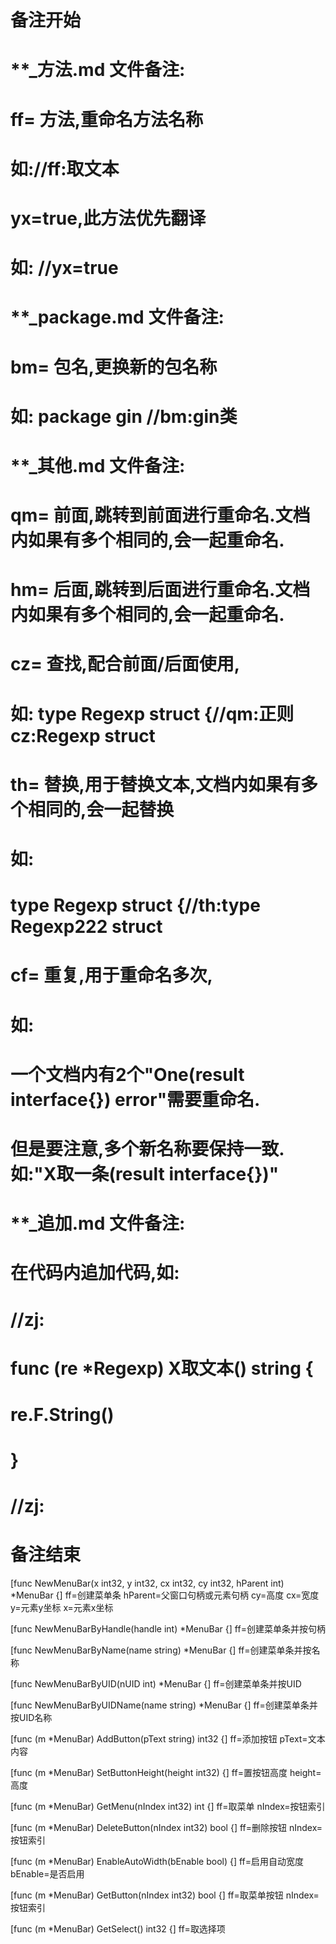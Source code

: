 # 备注开始
# **_方法.md 文件备注:
# ff= 方法,重命名方法名称
# 如://ff:取文本
#
# yx=true,此方法优先翻译
# 如: //yx=true

# **_package.md 文件备注:
# bm= 包名,更换新的包名称 
# 如: package gin //bm:gin类

# **_其他.md 文件备注:
# qm= 前面,跳转到前面进行重命名.文档内如果有多个相同的,会一起重命名.
# hm= 后面,跳转到后面进行重命名.文档内如果有多个相同的,会一起重命名.
# cz= 查找,配合前面/后面使用,
# 如: type Regexp struct {//qm:正则 cz:Regexp struct
#
# th= 替换,用于替换文本,文档内如果有多个相同的,会一起替换
# 如:
# type Regexp struct {//th:type Regexp222 struct
#
# cf= 重复,用于重命名多次,
# 如: 
# 一个文档内有2个"One(result interface{}) error"需要重命名.
# 但是要注意,多个新名称要保持一致. 如:"X取一条(result interface{})"

# **_追加.md 文件备注:
# 在代码内追加代码,如:
# //zj:
# func (re *Regexp) X取文本() string { 
# re.F.String()
# }
# //zj:
# 备注结束

[func NewMenuBar(x int32, y int32, cx int32, cy int32, hParent int) *MenuBar {]
ff=创建菜单条
hParent=父窗口句柄或元素句柄
cy=高度
cx=宽度
y=元素y坐标
x=元素x坐标

[func NewMenuBarByHandle(handle int) *MenuBar {]
ff=创建菜单条并按句柄

[func NewMenuBarByName(name string) *MenuBar {]
ff=创建菜单条并按名称

[func NewMenuBarByUID(nUID int) *MenuBar {]
ff=创建菜单条并按UID

[func NewMenuBarByUIDName(name string) *MenuBar {]
ff=创建菜单条并按UID名称

[func (m *MenuBar) AddButton(pText string) int32 {]
ff=添加按钮
pText=文本内容

[func (m *MenuBar) SetButtonHeight(height int32) {]
ff=置按钮高度
height=高度

[func (m *MenuBar) GetMenu(nIndex int32) int {]
ff=取菜单
nIndex=按钮索引

[func (m *MenuBar) DeleteButton(nIndex int32) bool {]
ff=删除按钮
nIndex=按钮索引

[func (m *MenuBar) EnableAutoWidth(bEnable bool) {]
ff=启用自动宽度
bEnable=是否启用

[func (m *MenuBar) GetButton(nIndex int32) bool {]
ff=取菜单按钮
nIndex=按钮索引

[func (m *MenuBar) GetSelect() int32 {]
ff=取选择项
